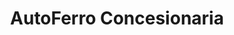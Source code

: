 ---
title: "AutoFerro Concesionaria"
url: /ciudad-autonoma-de-buenos-aires/autoferro-concesionaria/
shop: coche
---